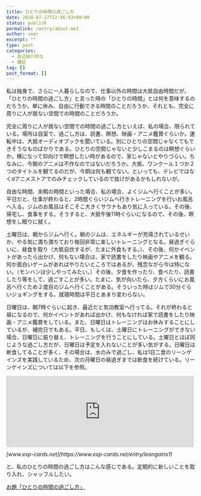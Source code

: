 ```yaml
---
title: ひとりの時間の過ごし方
date: 2018-07-27T22:56:53+09:00
status: publish
permalink: /entry/about-me1
author: user
excerpt: ""
type: post
categories:
  - 自己紹介的な
  - 雑記
tag: []
post_format: []
---
```


私は独身で、さらに一人暮らしなので、仕事以外の時間は大抵自由時間だが、「ひとりの時間の過ごし方」と言った時の「ひとりの時間」とは何を意味するのだろうか。単に休み、自由に行動できる時間のことだろうか、それとも、完全に周りに人が居ない空間での時間のことだろうか。

完全に周りに人が居ない空間での時間の過ごし方といえば、私の場合、限られている。場所は自室で、過ごし方は、読書、瞑想、映画・アニメ鑑賞ぐらいか。運転中は、大抵オーディオブックを聞いている。別にひとりの空間じゃなくてもできそうなものばかりである。ひとりの空間じゃないと少しこまるのは瞑想ぐらいか。横になって仰向けで瞑想したい時があるので、家じゃないとやりづらい。ちなみに、今期のアニメは不作なのではないだろうか。大抵、ワンクール１つか２つのタイトルを観てるのだが、今期は何も観てない。といっても、テレビではなくdアニメストアでのみチェックしているので抜けがあるかもしれないが。

自由な時間、余暇の時間といった場合、私の場合、よくジムへ行くことが多い。平日だと、仕事が終わると、2時間ぐらいジムへ行きトレーニングを行いお風呂へ入る。ジムのお風呂はそこそこ大きくサウナもあり気に入っている。その後、帰宅し、食事をする。そうすると、大抵午後11時ぐらいになるので、その後、瞑想をし眠りに就く。

土曜日は、朝からジムへ行く。朝のジムは、エネルギーが充填されているせいか、やる気に満ち満ちており毎回非常に楽しいトレーニングとなる。昼過ぎぐらいに、昼食を取り（大抵自炊するが、たまに外食もする。）、その後、何かイベントがあったら出かけ、何もない場合は、家で読書をしたり映画やアニメを観る。何か面白いゲームがあればやりたいところではあるが、残念ながら今は特にない。（モンハンは少しやってみたい。）その後、夕食を作ったり、食べたり、読書したり等をして、過ごすことが多い。たまに、気が向いたら、夕方くらいにお風呂へ行くため２度目のジムへ行くことがある。そういった時はジムで30分ぐらいジョギングをする。就寝時間は平日とあまり変わらない。

日曜日は、朝7時ぐらいに起き、最近だと気功教室へ行ってる。それが終わると昼になるので、何かイベントがあれば出かけ、何もなければ家で読書をしたり映画・アニメ鑑賞をしている。また、日曜日はトレーニングはお休みすることにしているが、補完日でもある。平日、もしくは、土曜日にトレーニングができない場合、日曜日に振り替え、トレーニングを行うことにしている。土曜日とほぼ同じような過ごし方だが、日曜日は予定を入れないことが多い気がする。日曜日は断食してることが多く、その場合は、水のみで過ごし、私は1日二食のリーンゲインズを実践しているため、次の月曜日の昼過ぎまでは断食を続けている。リーンゲインズについては以下を参照。

<iframe class="embed-card embed-blogcard" frameborder="0" scrolling="no" src="https://hatenablog-parts.com/embed?url=https%3A%2F%2Fwww.exp-cards.net%2Fentry%2Fleangains1" style="display: block; width: 100%; height: 190px; max-width: 500px; margin: 10px 0px;" title="空腹がきつくてダイエットが続かない方へ（リーンゲインズ ） - 経験値カード"></iframe><cite class="hatena-citation">[www.exp-cards.net](https://www.exp-cards.net/entry/leangains1)</cite>

と、私のひとりの時間の過ごし方はこんな感じである。定期的に新しいことを取り入れ、シャッフルしたい。

[お題「ひとりの時間の過ごし方」](http://blog.hatena.ne.jp/-/odai/6653586347156756769)
